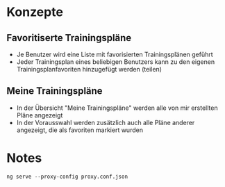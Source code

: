 # Konzepte
## Favoritiserte Trainingspläne
- Je Benutzer wird eine Liste mit favorisierten Trainingsplänen geführt
- Jeder Trainingsplan eines beliebigen Benutzers kann zu den eigenen Trainingsplanfavoriten hinzugefügt werden (teilen)

## Meine Trainingspläne
- In der Übersicht "Meine Trainingspläne" werden alle von mir erstellten Pläne angezeigt
- In der Vorausswahl werden zusätzlich auch alle Pläne anderer angezeigt, die als favoriten markiert wurden



# Notes
`ng serve --proxy-config proxy.conf.json`
